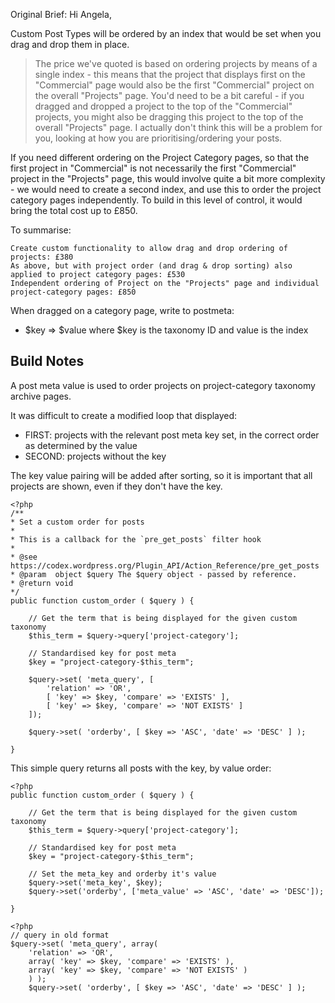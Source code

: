 

Original Brief:
Hi Angela,

Custom Post Types will be ordered by an index that would be set when you drag and drop them in place.

>The price we've quoted is based on ordering projects by means of a single index - this means that the project that displays first on the "Commercial" page would also be the first "Commercial" project on the overall "Projects" page. You'd need to be a bit careful - if you dragged and dropped a project to the top of the "Commercial" projects, you might also be dragging this project to the top of the overall "Projects" page. I actually don't think this will be a problem for you, looking at how you are prioritising/ordering your posts.

If you need different ordering on the Project Category pages, so that the first project in "Commercial" is not necessarily the first "Commercial" project in the "Projects" page, this would involve quite a bit more complexity - we would need to create a second index, and use this to order the project category pages independently. To build in this level of control, it would bring the total cost up to £850.

To summarise:

    Create custom functionality to allow drag and drop ordering of projects: £380
    As above, but with project order (and drag & drop sorting) also applied to project category pages: £530
    Independent ordering of Project on the "Projects" page and individual project-category pages: £850


When dragged on a category page, write to postmeta:

* $key => $value where $key is the taxonomy ID and value is the index

## Build Notes
A post meta value is used to order projects on project-category taxonomy archive pages.

It was difficult to create a modified loop that displayed:

* FIRST: projects with the relevant post meta key set, in the correct order as determined by the value
* SECOND: projects without the key

The key value pairing will be added after sorting, so it is important that all projects are shown, even if they don't have the key.

~~~
<?php
/**
* Set a custom order for posts
*
* This is a callback for the `pre_get_posts` filter hook
*
* @see https://codex.wordpress.org/Plugin_API/Action_Reference/pre_get_posts
* @param  object $query The $query object - passed by reference.
* @return void
*/
public function custom_order ( $query ) {

    // Get the term that is being displayed for the given custom taxonomy
    $this_term = $query->query['project-category'];

    // Standardised key for post meta
    $key = "project-category-$this_term";

    $query->set( 'meta_query', [
        'relation' => 'OR',
        [ 'key' => $key, 'compare' => 'EXISTS' ],
        [ 'key' => $key, 'compare' => 'NOT EXISTS' ]
    ]);

    $query->set( 'orderby', [ $key => 'ASC', 'date' => 'DESC' ] );

}
~~~

This simple query returns all posts with the key, by value order:

~~~
<?php
public function custom_order ( $query ) {

    // Get the term that is being displayed for the given custom taxonomy
    $this_term = $query->query['project-category'];

    // Standardised key for post meta
    $key = "project-category-$this_term";

    // Set the meta_key and orderby it's value
    $query->set('meta_key', $key);
    $query->set('orderby', ['meta_value' => 'ASC', 'date' => 'DESC']);

}
~~~

~~~
<?php
// query in old format
$query->set( 'meta_query', array(
    'relation' => 'OR',
    array( 'key' => $key, 'compare' => 'EXISTS' ),
    array( 'key' => $key, 'compare' => 'NOT EXISTS' )
    ) );
    $query->set( 'orderby', [ $key => 'ASC', 'date' => 'DESC' ] );
~~~
